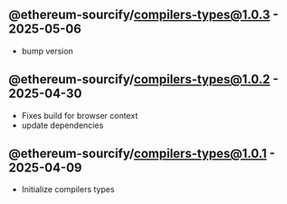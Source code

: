 

## @ethereum-sourcify/compilers-types@1.0.3 - 2025-05-06

- bump version

## @ethereum-sourcify/compilers-types@1.0.2 - 2025-04-30

- Fixes build for browser context
- update dependencies

## @ethereum-sourcify/compilers-types@1.0.1 - 2025-04-09

- Initialize compilers types
